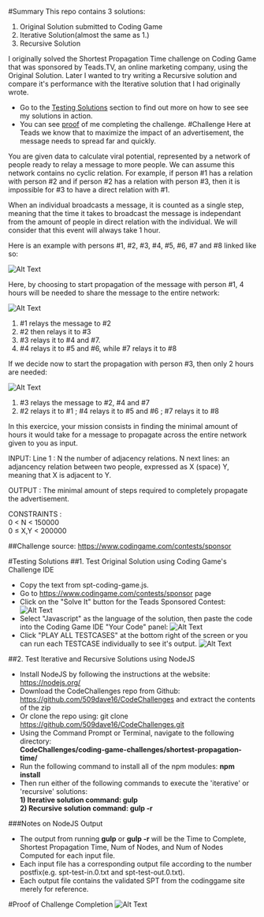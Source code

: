 #Summary
This repo contains 3 solutions:
1. Original Solution submitted to Coding Game
2. Iterative Solution(almost the same as 1.)
3. Recursive Solution

I originally  solved the Shortest Propagation Time challenge on Coding Game that was sponsored by Teads.TV, an online marketing company, using the Original Solution. Later I wanted to try writing a Recursive solution and compare it's performance with the Iterative solution that I had originally wrote.
- Go to the [Testing Solutions](#Testing-Solutions) section to find out more on how to see see my solutions in action.
- You can see [proof](#Proof-of-Challenge-Completion) of me completing the challenge.
#Challenge
Here at Teads we know that to maximize the impact of an advertisement, the message needs to spread far and quickly.
 
You are given data to calculate viral potential, represented by a network of people ready to relay a message to more people.
We can assume this network contains no cyclic relation. 
For example, if person #1 has a relation with person #2 and if person #2 has a relation with person #3, then it is impossible for #3 to have a direct relation with #1.
 
When an individual broadcasts a message, it is counted as a single step, meaning that the time it takes to broadcast the message is independant from the amount of people in direct relation with the individual. We will consider that this event will always take 1 hour.
 
Here is an example with persons #1, #2, #3, #4, #5, #6, #7 and #8 linked like so:
 
![Alt Text](http://code.codingame.com/fileservlet?id=438097898883 "Missing Image for Diagram")
 
Here, by choosing to start propagation of the message with person #1, 4 hours will be needed to share the message to the entire network:

![Alt Text](http://code.codingame.com/fileservlet?id=438112355735 "Missing Image for Diagram")

1.   \#1 relays the message to #2
2.   \#2 then relays it to #3
3.   \#3 relays it to #4 and #7.
4.   \#4 relays it to #5 and #6, while #7 relays it to #8
 
If we decide now to start the propagation with person #3, then only 2 hours are needed:
 
![Alt Text](http://code.codingame.com/fileservlet?id=438103072669 "Missing Image for Diagram")
 
1.   \#3 relays the message to #2, #4 and #7
2.   \#2 relays it to #1 ; #4 relays it to #5 and #6 ; #7 relays it to #8
 
In this exercice, your mission consists in finding the minimal amount of hours it would take for a message to propagate across the entire network given to you as input.
 
INPUT:
Line 1 : N the number of adjacency relations.
N next lines: an adjancency relation between two people, expressed as X (space) Y, meaning that X is adjacent to Y.
 
OUTPUT :
The minimal amount of steps required to completely propagate the advertisement.
 
CONSTRAINTS :<br>
0 < N < 150000<br>
0 ≤ X,Y < 200000

##Challenge source: https://www.codingame.com/contests/sponsor

#Testing Solutions
##1. Test Original Solution using Coding Game's Challenge IDE
- Copy the text from spt-coding-game.js.
- Go to https://www.codingame.com/contests/sponsor page
- Click on the "Solve It" button for the Teads Sponsored Contest:
![Alt Text](http://s29.postimg.org/lv7zbh43b/coding_game_teadstv_contest.png "Missing Image for Diagram")
-  Select "Javascript" as the language of the solution, then paste the code into the Coding Game IDE "Your Code" panel:
![Alt Text](http://s29.postimg.org/q5mn7296f/coding_game_editor.png "Missing Image for Diagram")
- Click "PLAY ALL TESTCASES" at the bottom right of the screen or you can run each TESTCASE individually to see it's output.
![Alt Text](http://s29.postimg.org/qwfdcubjr/coding_game_run_test_cases.png "Missing Image for Diagram")

##2. Test Iterative and Recursive Solutions using NodeJS
- Install NodeJS by following the instructions at the website: https://nodejs.org/
- Download the CodeChallenges repo from Github: https://github.com/509dave16/CodeChallenges and extract the contents of the zip
- Or clone the repo using: git clone https://github.com/509dave16/CodeChallenges.git
- Using the Command Prompt or Terminal, navigate to the following directory:<br>
<strong>CodeChallenges/coding-game-challenges/shortest-propagation-time/</strong>
- Run the following command to install all of the npm modules: <strong>npm install</strong><br>
- Then run either of the following commands to execute the 'iterative' or 'recursive' solutions:<br>
<strong>1) Iterative solution command: gulp </strong><br>
<strong>2) Recursive solution command: gulp -r</strong><br>

###Notes on NodeJS Output
- The output from running <strong>gulp</strong> or <strong>gulp -r</strong> will be the Time to Complete, Shortest Propagation Time, Num of Nodes, and Num of Nodes Computed for each input file.
- Each input file has a corresponding output file according to the number postfix(e.g. spt-test-in.0.txt and spt-test-out.0.txt).
- Each output file contains the validated SPT from the codinggame site merely for reference.

#Proof of Challenge Completion
![Alt Text](http://s23.postimg.org/hd4y32egr/teads_tv_challenge_proof.png "Missing Image for Diagram")
